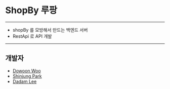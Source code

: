 # ShopBy 루팡
---

- shopBy 를 모방해서 만드는 백엔드 서버
- RestApi 로 API 개발

---

## 개발자
- [Dowoon Woo](https://github.com/woodowoon)
- [Shinjung Park](https://github.com/ParkShinJung)
- [Dadam Lee](https://github.com/vktm91)